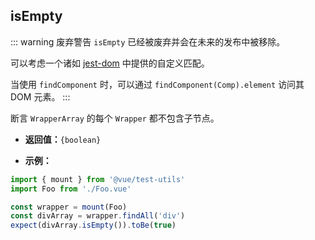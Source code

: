 ## isEmpty

::: warning 废弃警告
`isEmpty` 已经被废弃并会在未来的发布中被移除。

可以考虑一个诸如 [jest-dom](https://github.com/testing-library/jest-dom#tobeempty) 中提供的自定义匹配。

当使用 `findComponent` 时，可以通过 `findComponent(Comp).element` 访问其 DOM 元素。
:::

断言 `WrapperArray` 的每个 `Wrapper` 都不包含子节点。

- **返回值：**`{boolean}`

- **示例：**

```js
import { mount } from '@vue/test-utils'
import Foo from './Foo.vue'

const wrapper = mount(Foo)
const divArray = wrapper.findAll('div')
expect(divArray.isEmpty()).toBe(true)
```
